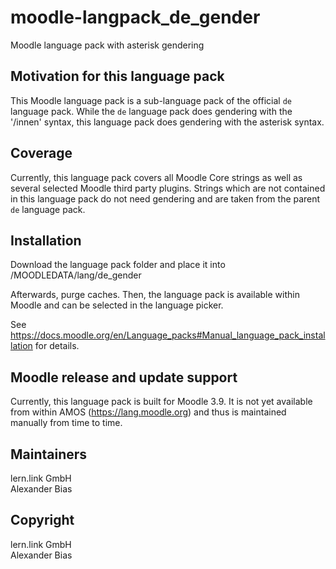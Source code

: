 moodle-langpack_de_gender
=========================

Moodle language pack with asterisk gendering


Motivation for this language pack
---------------------------------

This Moodle language pack is a sub-language pack of the official `de` language pack.
While the `de` language pack does gendering with the '/innen' syntax, this language pack does gendering with the asterisk syntax.


Coverage
--------

Currently, this language pack covers all Moodle Core strings as well as several selected Moodle third party plugins.
Strings which are not contained in this language pack do not need gendering and are taken from the parent `de` language pack.


Installation
------------

Download the language pack folder and place it into
/MOODLEDATA/lang/de_gender

Afterwards, purge caches. Then, the language pack is available within Moodle and can be selected in the language picker.

See https://docs.moodle.org/en/Language_packs#Manual_language_pack_installation for details.


Moodle release and update support
---------------------------------

Currently, this language pack is built for Moodle 3.9.
It is not yet available from within AMOS (https://lang.moodle.org) and thus is maintained manually from time to time.


Maintainers
-----------

lern.link GmbH\
Alexander Bias


Copyright
---------

lern.link GmbH\
Alexander Bias
